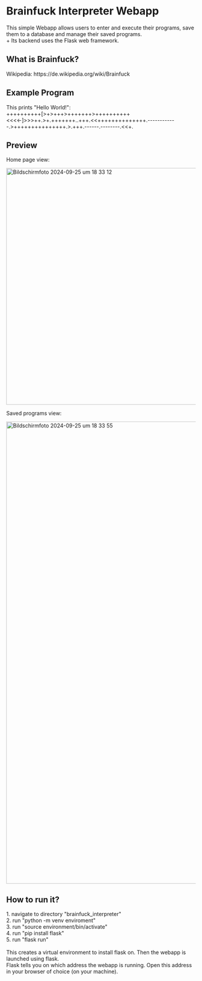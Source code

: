 <h1>Brainfuck Interpreter Webapp</h1>
<p>This simple Webapp allows users to enter and execute their programs, save them to a database and manage their saved programs. <br>+
Its backend uses the Flask web framework.
</p>
<h2>What is Brainfuck?</h2>
<p>
  Wikipedia: https://de.wikipedia.org/wiki/Brainfuck
</p>
<h2>Example Program</h2>
<p>
  This prints "Hello World!": <br>
  ++++++++++[>+>+++>+++++++>++++++++++<<<<-]>>>++.>+.+++++++..+++.<<++++++++++++++.------------.>+++++++++++++++.>.+++.------.--------.<<+.
</p>
<h2>Preview</h2>
<p>Home page view:</p>
<img width="630" alt="Bildschirmfoto 2024-09-25 um 18 33 12" src="https://github.com/user-attachments/assets/114ec0db-5a68-435e-81e8-352b616da4e5">
<p>Saved programs view:</p>
<img width="1230" alt="Bildschirmfoto 2024-09-25 um 18 33 55" src="https://github.com/user-attachments/assets/2e22331b-18b3-4966-84ad-bf5de7587da4">
<h2>How to run it?</h2>
<p>
  1. navigate to directory "brainfuck_interpreter" <br>
  2. run "python -m venv enviroment" <br>
  3. run "source environment/bin/activate" <br>
  4. run "pip install flask" <br>
  5. run "flask run" <br>
  <br>
  This creates a virtual environment to install flask on. Then the webapp is launched using flask. <br>
  Flask tells you on which address the webapp is running. Open this address in your browser of choice (on your machine).
</p>
